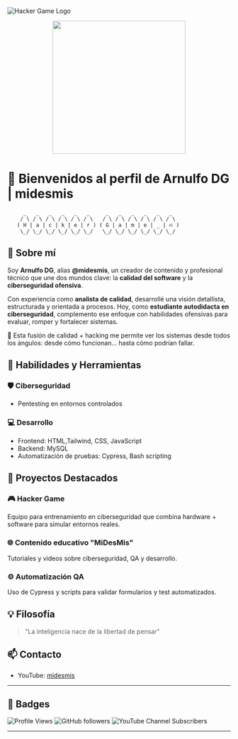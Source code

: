 ![Hacker Game Logo](https://user-images.githubusercontent.com/73097560/115834477-dbab4500-a447-11eb-908a-139a6edaec5c.gif)
<div align="center">
  <img src="https://drive.google.com/file/d/1b5n6CQKUi3KdzAIEkJ3TlLMv5YmVf_Ph/view?usp=drive_link" width="300px">
</div>

# 👾 Bienvenidos al perfil de Arnulfo DG | midesmis

```
     _   _   _   _   _   _     _   _   _   _   _   _  
    / \ / \ / \ / \ / \ / \   / \ / \ / \ / \ / \ / \ 
   ( H | a | c | k | e | r ) ( G | a | m | e | _ | 🔥 )
    \_/ \_/ \_/ \_/ \_/ \_/   \_/ \_/ \_/ \_/ \_/ \_/ 
```

## 🧠 Sobre mí

Soy **Arnulfo DG**, alias **@midesmis**, un creador de contenido y profesional técnico que une dos mundos clave: la **calidad del software** y la **ciberseguridad ofensiva**. 

Con experiencia como **analista de calidad**, desarrollé una visión detallista, estructurada y orientada a procesos. Hoy, como **estudiante autodidacta en ciberseguridad**, complemento ese enfoque con habilidades ofensivas para evaluar, romper y fortalecer sistemas.

🧪 Esta fusión de calidad + hacking me permite ver los sistemas desde todos los ángulos: desde cómo funcionan... hasta cómo podrían fallar.

## 🚀 Habilidades y Herramientas

### 🛡️ Ciberseguridad
- Pentesting en entornos controlados

### 💻 Desarrollo
- Frontend: HTML,Tailwind, CSS, JavaScript
- Backend: MySQL
- Automatización de pruebas: Cypress, Bash scripting

## 📌 Proyectos Destacados

### 🎮 Hacker Game
Equipo para entrenamiento en ciberseguridad que combina hardware + software para simular entornos reales.

### 🌐 Contenido educativo "MiDesMis"
Tutoriales y videos sobre ciberseguridad, QA y desarrollo.

### ⚙️ Automatización QA
Uso de Cypress y scripts para validar formularios y test automatizados.

## 💡 Filosofía
> "La inteligencia nace de la libertad de pensar"

## 📫 Contacto
- YouTube: [midesmis](https://youtube.com/@midesmis)

---

## 📛 Badges

![Profile Views](https://komarev.com/ghpvc/?username=Arnulfodg&label=Profile%20views&color=0e75b6&style=flat)
![GitHub followers](https://img.shields.io/github/followers/Arnulfodg?label=Follow&style=social)
![YouTube Channel Subscribers](https://img.shields.io/youtube/channel/subscribers/UCyourchannelid?style=social)

---

